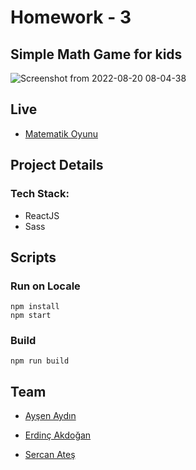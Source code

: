 # Homework - 3
  Simple Math Game for kids
  ---
 ![Screenshot from 2022-08-20 08-04-38](https://user-images.githubusercontent.com/104576153/185729837-d1dc72f4-8c63-4d88-bceb-d379a1986db6.png)

## Live
- [Matematik Oyunu](https://odev-3-fen-edebiyat.vercel.app/)
  
## Project Details
### Tech Stack:
- ReactJS
- Sass

## Scripts
### Run on Locale
`npm install` <br/>
`npm start`
### Build
 `npm run build`


## Team
- [Ayşen Aydın](https://github.com/aysenayydin)

- [Erdinç Akdoğan](https://github.com/erdincakdogan)

- [Sercan Ateş](https://github.com/atessercan)

  
